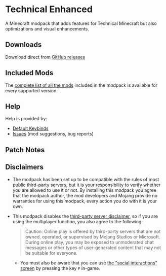 # Technical Enhanced

A Minecraft modpack that adds features for Technical Minecraft but also optimizations and visual enhancements.

## Downloads

Download direct from [GitHub releases](https://github.com/BelisariusMC/TechnicalEnhanced/releases)

## Included Mods

 The [complete list of all the mods](MODLIST.md) included in the modpack is available for every supported version.

## Help

Help is provided by:

* [Default Keybinds](DEFAULT_KEYBINDS.md)
* [Issues](https://github.com/BelisariusMC/TechnicalEnhanced/issues) (mod suggestions, bug reports)

## Patch Notes

## Disclaimers

* The modpack has been set up to be compatible with the rules of most public third-party servers, but it is your responsibility to verify whether you are allowed to use it or not. By installing this modpack you agree that the modpack author, the mod developers and Mojang provide no warranties for using this modpack, every action you do with it is your own. 
* This modpack disables the [third-party server disclaimer](https://minecraft.fandom.com/wiki/File:Multiplayer_disclaimer.png), so if you are using the multiplayer function, you also agree to the following: 
    > Caution: Online play is offered by third-party servers that are not owned, operated, or supervised by Mojang Studios or Microsoft. During online play, you may be exposed to unmoderated chat messages or other types of user-generated content that may not be suitable for everyone. 

    * You must also be aware that you can use [the "social interactions" screen](https://minecraft.fandom.com/wiki/Social_Interactions_screen#Usage) by pressing the key `P` in-game.
